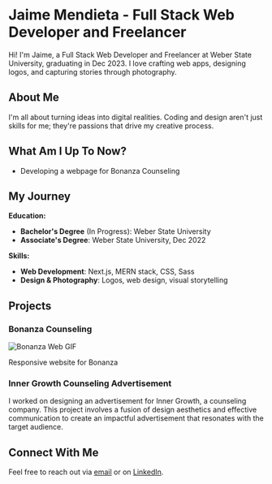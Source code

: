 # Jaime Mendieta - Full Stack Web Developer and Freelancer

Hi! I'm Jaime, a Full Stack Web Developer and Freelancer at Weber State University, graduating in Dec 2023. I love crafting web apps, designing logos, and capturing stories through photography.

## About Me

I'm all about turning ideas into digital realities. Coding and design aren't just skills for me; they're passions that drive my creative process.

## What Am I Up To Now?

- Developing a webpage for Bonanza Counseling

## My Journey

**Education:**
- **Bachelor's Degree** (In Progress): Weber State University
- **Associate's Degree**:  Weber State University, Dec 2022

**Skills:**
- **Web Development**: Next.js, MERN stack, CSS, Sass
- **Design & Photography**:  Logos, web design, visual storytelling

## Projects

### Bonanza Counseling

![Bonanza Web GIF](media/Bonanza.gif)

Responsive website for Bonanza

### Inner Growth Counseling Advertisement

I worked on designing an advertisement for Inner Growth, a counseling company. This project involves a fusion of design aesthetics and effective communication to create an impactful advertisement that resonates with the target audience.

## Connect With Me

Feel free to reach out via [email](jaimemendieta7@outlook.com) or on [LinkedIn](https://www.linkedin.com/in/jaimefmendieta/).
<!--
**jaimemendieta/jaimemendieta** is a ✨ _special_ ✨ repository because its `README.md` (this file) appears on your GitHub profile.
-->
